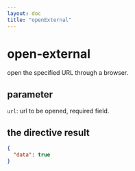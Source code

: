 ```yaml
---
layout: doc
title: "openExternal"
---
```

# open-external

open the specified URL through a browser.

## parameter

`url`: url to be opened, required field.

## the directive result

```json
{
  "data": true
}
```
